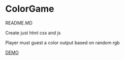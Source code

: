 # ColorGame
README.MD

Create just html css and js

Player must guest a color output based on random rgb

[DEMO](https://damarowen.github.io/ColorGame/)
